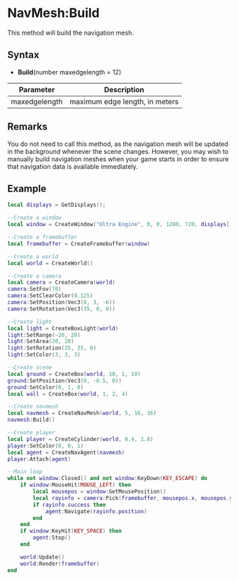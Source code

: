 # NavMesh:Build

This method will build the navigation mesh.

## Syntax

- **Build**(number maxedgelength = 12)

| Parameter | Description |
|---|---|
| maxedgelength | maximum edge length, in meters |

## Remarks

You do not need to call this method, as the navigation mesh will be updated in the background whenever the scene changes. However, you may wish to manually build navigation meshes when your game starts in order to ensure that navigation data is available immediately.

## Example

```lua
local displays = GetDisplays();

--Create a window
local window = CreateWindow("Ultra Engine", 0, 0, 1280, 720, displays[1], WINDOW_CENTER | WINDOW_TITLEBAR)

--Create a framebuffer
local framebuffer = CreateFramebuffer(window)

--Create a world
local world = CreateWorld()

--Create a camera
local camera = CreateCamera(world)
camera:SetFov(70)
camera:SetClearColor(0.125)
camera:SetPosition(Vec3(0, 3, -6))
camera:SetRotation(Vec3(35, 0, 0))

--Create light
local light = CreateBoxLight(world)
light:SetRange(-20, 20)
light:SetArea(20, 20)
light:SetRotation(35, 35, 0)
light:SetColor(3, 3, 3)

--Create scene
local ground = CreateBox(world, 10, 1, 10)
ground:SetPosition(Vec3(0, -0.5, 0))
ground:SetColor(0, 1, 0)
local wall = CreateBox(world, 1, 2, 4)

--Create navmesh
local navmesh = CreateNavMesh(world, 5, 16, 16)
navmesh:Build()

--Create player
local player = CreateCylinder(world, 0.4, 1.8)
player:SetColor(0, 0, 1)
local agent = CreateNavAgent(navmesh)
player:Attach(agent)

--Main loop
while not window:Closed() and not window:KeyDown(KEY_ESCAPE) do
    if window:MouseHit(MOUSE_LEFT) then
        local mousepos = window:GetMousePosition()
        local rayinfo = camera:Pick(framebuffer, mousepos.x, mousepos.y)
        if rayinfo.success then
            agent:Navigate(rayinfo.position)
        end
    end
    if window:KeyHit(KEY_SPACE) then
        agent:Stop()
    end

    world:Update()
    world:Render(framebuffer)
end
```
